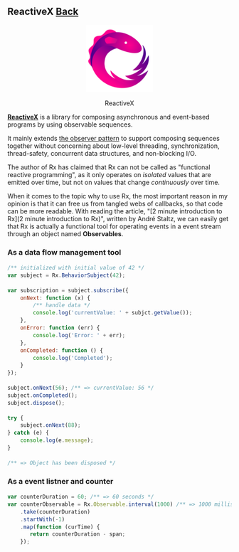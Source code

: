 ## ReactiveX [Back](./../Framework.md)

<p align="center">
    <img src="./logo.png" />
</p>
<p align="center">
    ReactiveX
</p>

[**ReactiveX**](http://reactivex.io/) is a library for composing asynchronous and event-based programs by using observable sequences.

It mainly extends [the observer pattern](http://en.wikipedia.org/wiki/Observer_pattern) to support composing sequences together without concerning about low-level threading, synchronization, thread-safety, concurrent data structures, and non-blocking I/O.

The author of Rx has claimed that Rx can not be called as "functional reactive programming", as it only operates on *isolated* values that are emitted over time, but not on values that change *continuously* over time.

When it comes to the topic why to use Rx, the most important reason in my opinion is that it can free us from tangled webs of callbacks, so that code can be more readable. With reading the article, "[2 minute introduction to Rx](2 minute introduction to Rx)", written by André Staltz, we can easily get that Rx is actually a functional tool for operating events in a event stream through an object named **Observables**.

### As a data flow management tool

```js
/** initialized with initial value of 42 */
var subject = Rx.BehaviorSubject(42);

var subscription = subject.subscribe({
    onNext: function (x) {
        /** handle data */
        console.log('currentValue: ' + subjct.getValue());
    },
    onError: function (err) {
        console.log('Error: ' + err);
    },
    onCompleted: function () {
        console.log('Completed');
    }
});

subject.onNext(56); /** => currentValue: 56 */
subject.onCompleted();
subject.dispose();

try {
    subject.onNext(88);
} catch (e) {
    console.log(e.message);
}

/** => Object has been disposed */
```

### As a event listner and counter

```js
var counterDuration = 60; /** => 60 seconds */
var counterObservable = Rx.Observable.interval(1000) /** => 1000 milliseconds */
    .take(counterDuration)
    .startWith(-1)
    .map(function (curTime) {
       return counterDuration - span;
    });
```